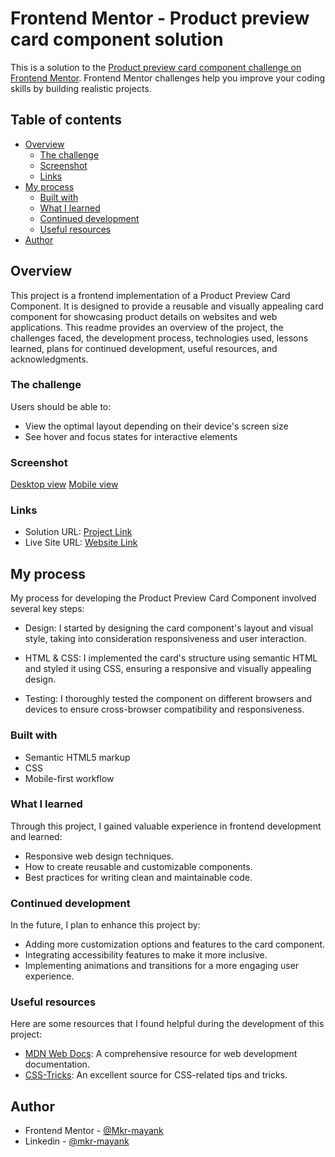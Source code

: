 # Frontend Mentor - Product preview card component solution

This is a solution to the [Product preview card component challenge on Frontend Mentor](https://www.frontendmentor.io/challenges/product-preview-card-component-GO7UmttRfa). Frontend Mentor challenges help you improve your coding skills by building realistic projects. 

## Table of contents

- [Overview](#overview)
  - [The challenge](#the-challenge)
  - [Screenshot](#screenshot)
  - [Links](#links)
- [My process](#my-process)
  - [Built with](#built-with)
  - [What I learned](#what-i-learned)
  - [Continued development](#continued-development)
  - [Useful resources](#useful-resources)
- [Author](#author)

## Overview

This project is a frontend implementation of a Product Preview Card Component. It is designed to provide a reusable and visually appealing card component for showcasing product details on websites and web applications. This readme provides an overview of the project, the challenges faced, the development process, technologies used, lessons learned, plans for continued development, useful resources, and acknowledgments.

### The challenge

Users should be able to:

- View the optimal layout depending on their device's screen size
- See hover and focus states for interactive elements

### Screenshot

[Desktop view](./design/screenshot.jpg)
[Mobile view](./design/screenshot1.jpg)

### Links

- Solution URL: [Project Link](https://github.com/Mkr-mayank/Product-preview-card-component)
- Live Site URL: [Website Link](https://mkr-mayank.github.io/Product-preview-card-component/)

## My process

My process for developing the Product Preview Card Component involved several key steps:

- Design: I started by designing the card component's layout and visual style, taking into consideration responsiveness and user interaction.

- HTML & CSS: I implemented the card's structure using semantic HTML and styled it using CSS, ensuring a responsive and visually appealing design.

- Testing: I thoroughly tested the component on different browsers and devices to ensure cross-browser compatibility and responsiveness.


### Built with

- Semantic HTML5 markup
- CSS
- Mobile-first workflow

### What I learned

Through this project, I gained valuable experience in frontend development and learned:

- Responsive web design techniques.
- How to create reusable and customizable components.
- Best practices for writing clean and maintainable code.

### Continued development

In the future, I plan to enhance this project by:

- Adding more customization options and features to the card component.
- Integrating accessibility features to make it more inclusive.
- Implementing animations and transitions for a more engaging user experience.

### Useful resources

Here are some resources that I found helpful during the development of this project:

- [MDN Web Docs](https://developer.mozilla.org/en-US/): A comprehensive resource for web development documentation.
- [CSS-Tricks](https://css-tricks.com/): An excellent source for CSS-related tips and tricks.

## Author

- Frontend Mentor - [@Mkr-mayank](https://www.frontendmentor.io/profile/Mkr-mayank)
- Linkedin - [@mkr-mayank](https://www.linkedin.com/in/mkr-mayank/)
